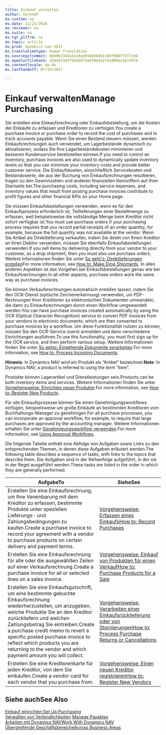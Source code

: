 ```yaml
---
title: Einkauf verwalten
author: SorenGP
ms.custom: na
ms.date: 11/23/2016
ms.reviewer: na
ms.suite: na
ms.tgt_pltfrm: na
ms.topic: article
ms.prod: dynamics-nav-2017
ms.translationtype: Human Translation
ms.sourcegitcommit: 6b60b1344a1e18ad91863046110df880f75f7c04
ms.openlocfilehash: d19d923dff920d879a6f0b4427d180bbc56370f6
ms.contentlocale: de-de
ms.lasthandoff: 07/19/2017

---
```


# <a name="manage-purchasing"></a><span data-ttu-id="d1388-102">Einkauf verwalten</span><span class="sxs-lookup"><span data-stu-id="d1388-102">Manage Purchasing</span></span>
<span data-ttu-id="d1388-103">Sie erstellen eine Einkaufsrechnung oder Einkaufsbestellung, um die Kosten der Einkäufe zu erfassen und Kreditoren zu verfolgen.</span><span class="sxs-lookup"><span data-stu-id="d1388-103">You create a purchase invoice or purchase order to record the cost of purchases and to track accounts payable.</span></span> <span data-ttu-id="d1388-104">Wenn Sie einen Bestand steuern müssen, werden Einkaufsrechnungen auch verwendet, um Lagerbestände dynamisch zu aktualisieren, sodass Sie Ihre Lagerbestandskosten minimieren und besseren Kundenservice bereitstellen können.</span><span class="sxs-lookup"><span data-stu-id="d1388-104">If you need to control an inventory, purchase invoices are also used to dynamically update inventory levels so that you can minimize your inventory costs and provide better customer service.</span></span> <span data-ttu-id="d1388-105">Die Einkaufskosten, einschließlich Servicekosten und Bestandswerte, die aus der Buchung von Einkaufsrechnungen resultieren, tragen zu den Gewinnzahlen und anderen finanziellen Kennziffern auf Ihrer Startseite bei.</span><span class="sxs-lookup"><span data-stu-id="d1388-105">The purchasing costs, including service expenses, and inventory values that result from posting purchase invoices contribute to profit figures and other financial KPIs on your Home page.</span></span>

<span data-ttu-id="d1388-106">Sie müssen Einkaufsbestellungen verwenden, wenn es für den Einkaufsprozess erforderlich ist, Teillieferungen einer Bestellmenge zu erfassen, weil beispielsweise die vollständige Menge beim Kreditor nicht sofort verfügbar ist.</span><span class="sxs-lookup"><span data-stu-id="d1388-106">You must use purchase orders if your purchasing process requires that you record partial receipts of an order quantity, for example, because the full quantity was not available at the vendor.</span></span> <span data-ttu-id="d1388-107">Wenn Sie Artikel als Direktlieferung verkaufen, indem Sie direkt von Ihrem Kreditor an Ihren Debitor versenden, müssen Sie ebenfalls Einkaufsbestellungen verwenden.</span><span class="sxs-lookup"><span data-stu-id="d1388-107">If you sell items by delivering directly from your vendor to your customer, as a drop shipment, then you must also use purchase orders.</span></span> <span data-ttu-id="d1388-108">Weitere Informationen finden Sie unter [So geht's: Direktlieferungen erstellen](sales-how-drop-shipment.md)</span><span class="sxs-lookup"><span data-stu-id="d1388-108">For more information, see [How to: Make Drop Shipments](sales-how-drop-shipment.md).</span></span> <span data-ttu-id="d1388-109">In allen anderen Aspekten ist das Vorgehen bei Einkaufsbestellungen genau wie bei Einkaufsrechnungen.</span><span class="sxs-lookup"><span data-stu-id="d1388-109">In all other aspects, purchase orders work the same way as purchase invoices.</span></span>

<span data-ttu-id="d1388-110">Sie können Verkaufsrechnungen automatisch erstellen lassen, indem Sie den OCR-Dienst (optische Zeichenerkennung) verwenden, um PDF-Rechnungen Ihrer Kreditoren zu elektronischen Dokumenten umwandeln, die dann zu Einkaufsrechnungen durch einen Workflow umgewandelt werden.</span><span class="sxs-lookup"><span data-stu-id="d1388-110">You can have purchase invoices created automatically by using the OCR (Optical Character Recognition) service to convert PDF invoices from your vendors to electronic documents, which are then converted to purchase invoices by a workflow.</span></span> <span data-ttu-id="d1388-111">Um diese Funktionalität nutzen zu können, müssen Sie den OCR-Service zuerst anmelden und dann verschiedene Einrichtungen ausführen.</span><span class="sxs-lookup"><span data-stu-id="d1388-111">To use this functionality, you must first sign up for the OCR service, and then perform various setup.</span></span> <span data-ttu-id="d1388-112">Weitere Informationen finden Sie unter [So gehts: Eingehende Dokumente verarbeiten](across-process-income-documents.md).</span><span class="sxs-lookup"><span data-stu-id="d1388-112">For more information, see [How to: Process Incoming Documents](across-process-income-documents.md).</span></span>      

<span data-ttu-id="d1388-113">**Hinweis**: In Dynamics NAV wird ein Produkt als “Artikel” bezeichnet.</span><span class="sxs-lookup"><span data-stu-id="d1388-113">**Note**: In Dynamics NAV, a product is referred to using the term “item”.</span></span>

<span data-ttu-id="d1388-114">Produkte können Lagerartikel und Dienstleistungen sein.</span><span class="sxs-lookup"><span data-stu-id="d1388-114">Products can be both inventory items and services.</span></span> <span data-ttu-id="d1388-115">Weitere Informationen finden Sie unter [Vorgehensweise: Einrichten neuer Produkte](inventory-how-register-new-products.md).</span><span class="sxs-lookup"><span data-stu-id="d1388-115">For more information, see [How to: Register New Products](inventory-how-register-new-products.md).</span></span>

<span data-ttu-id="d1388-116">Für alle Einkaufsprozesse können Sie einen Genehmigungsworkflows einfügen, beispielsweise um große Einkäufe an bestimmten Kreditoren vom Buchhaltungs-Manager zu genehmigen.</span><span class="sxs-lookup"><span data-stu-id="d1388-116">For all purchase processes, you can incorporate an approval workflow, for example, to require that large purchases are approved by the accounting manager.</span></span> <span data-ttu-id="d1388-117">Weitere Informationen erhalten Sie unter [Genehmigungsworkflow verwenden](across-how-use-approval-workflows.md).</span><span class="sxs-lookup"><span data-stu-id="d1388-117">For more information, see [Using Approval Workflows](across-how-use-approval-workflows.md).</span></span>

<span data-ttu-id="d1388-118">Die folgende Tabelle enthält eine Abfolge von Aufgaben sowie Links zu den entsprechenden Themen, in denen diese Aufgaben erläutert werden.</span><span class="sxs-lookup"><span data-stu-id="d1388-118">The following table describes a sequence of tasks, with links to the topics that describe them.</span></span> <span data-ttu-id="d1388-119">Die Aufgaben sind in der Reihenfolge aufgeführt, in der sie in der Regel ausgeführt werden.</span><span class="sxs-lookup"><span data-stu-id="d1388-119">These tasks are listed in the order in which they are generally performed.</span></span>


|<span data-ttu-id="d1388-120">Aufgabe</span><span class="sxs-lookup"><span data-stu-id="d1388-120">To</span></span> |<span data-ttu-id="d1388-121">Siehe</span><span class="sxs-lookup"><span data-stu-id="d1388-121">See</span></span> |
|---|----|
|<span data-ttu-id="d1388-122">Erstellen Sie eine Einkaufsrechnung, um Ihre Vereinbarung mit dem Kreditor zu erfassen, bestimmte Produkte unter speziellen Lieferungs- und Zahlungsbedingungen zu kaufen.</span><span class="sxs-lookup"><span data-stu-id="d1388-122">Create a purchase invoice to record your agreement with a vendor to purchase products on certain delivery and payment terms.</span></span> |[<span data-ttu-id="d1388-123">Vorgehensweise: Erfassen eines Einkaufs</span><span class="sxs-lookup"><span data-stu-id="d1388-123">How to: Record Purchases</span></span>](purchasing-how-record-purchases.md)|
|<span data-ttu-id="d1388-124">Erstellen Sie eine Einkaufsrechnung für alle oder die ausgewählten Zeilen auf einer Verkaufsrechnung.</span><span class="sxs-lookup"><span data-stu-id="d1388-124">Create a purchase invoice for all or selected lines on a sales invoice.</span></span>|[<span data-ttu-id="d1388-125">Vorgehensweise: Einkauf von Produkten für einen Verkauf</span><span class="sxs-lookup"><span data-stu-id="d1388-125">How to: Purchase Products for a Sale</span></span>](purchasing-how-purchase-products-sale.md)|
|<span data-ttu-id="d1388-126">Erstellen Sie eine Einkaufsgutschrift, um eine bestimmte gebuchte Einkaufsrechnung wiederherzustellen, um anzugeben, welche Produkte Sie an den Kreditor zurückliefern und welchen Zahlungsbetrag Sie eintreiben.</span><span class="sxs-lookup"><span data-stu-id="d1388-126">Create a purchase credit memo to revert a specific posted purchase invoice to reflect which products you are returning to the vendor and which payment amount you will collect.</span></span>|[<span data-ttu-id="d1388-127">Vorgehensweise: Verarbeiten einer Einkaufsrücklieferung oder von Stornierungen</span><span class="sxs-lookup"><span data-stu-id="d1388-127">How to: Process Purchase Returns or Cancellations</span></span>](purchasing-how-process-purchase-returns-cancellations.md)|
|<span data-ttu-id="d1388-128">Erstellen Sie eine Kreditorenkarte für jeden Kreditor, von dem Sie einkaufen.</span><span class="sxs-lookup"><span data-stu-id="d1388-128">Create a vendor card for each vendor that you purchase from.</span></span>|[<span data-ttu-id="d1388-129">Vorgehensweise: Einen neuen Kreditor registrieren</span><span class="sxs-lookup"><span data-stu-id="d1388-129">How to: Register New Vendors</span></span>](purchasing-how-register-new-vendors.md)|

## <a name="see-also"></a><span data-ttu-id="d1388-130">Siehe auch</span><span class="sxs-lookup"><span data-stu-id="d1388-130">See Also</span></span>
[<span data-ttu-id="d1388-131">Einkauf einrichten:</span><span class="sxs-lookup"><span data-stu-id="d1388-131">Set Up Purchasing</span></span>](purchasing-setup-purchasing.md)  
<span data-ttu-id="d1388-132">[Verwalten von Verbindlichkeiten](payables-manage-payables.md)  </span><span class="sxs-lookup"><span data-stu-id="d1388-132">[Manage Payables](payables-manage-payables.md)  </span></span>  
[<span data-ttu-id="d1388-133">Arbeiten mit Dynamics NAV</span><span class="sxs-lookup"><span data-stu-id="d1388-133">Work With Dynamics NAV</span></span>](ui-work-product.md)  
[<span data-ttu-id="d1388-134">Übergreifende Geschäftsbereiche</span><span class="sxs-lookup"><span data-stu-id="d1388-134">Across Business Areas</span></span>](ui-across-business-areas.md)

